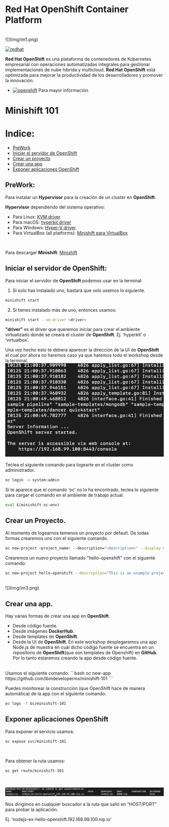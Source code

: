 # Red Hat OpenShift Container Platform
<br>
![](img/im1.png)
<br>

[![redhat][img-redhat]][url-redhat]

**Red Hat OpenShift** es una plataforma de contenedores de Kubernetes empresarial con operaciones automatizadas integrales para gestionar implementaciones de nube híbrida y multicloud. **Red Hat OpenShift** está optimizada para mejorar la productividad de los desarrolladores y promover la innovación.
* [![openshift][img-openshift]][url-openshift] Para mayor información.

# Minishift 101

# Indice:
* [PreWork](#PreWork)
* [Iniciar el servidor de OpenShift](#Iniciar-el-servidor-de-OpenShift)
* [Crear un proyecto](#Crear-un-proyecto)
* [Crear una app](#Crear-una-app)
* [Exponer aplicaciones OpenShift](#Exponer-aplicaciones-OpenShift)

## PreWork:<br>
Para instalar un **Hypervisor** para la creación de un cluster en **OpenShift**.
<br>

**Hypervisor** dependiendo del sistema operativo:
* Para Linux: [KVM driver][url-kvm]
* Para macOS: [hyperkit driver][url-hyper]
* Para Windows: [Hyper-V driver][url-hyperv]
* Para VirtualBox (all platforms): [Minishift para VirtualBox][url-VBminishift]
<br>

Para descargar **Minishift**: [Minishift][url-minishift]
<br>

## Iniciar el servidor de OpenShift:<br>
Para iniciar el servidor de **OpenShift** podemos usar en la terminal:

1. Si solo has instalado uno, bastará que solo usemos lo siguiente.
``` bash
minishift start
```

2. Si tienes instalado más de uno, entonces usamos:
``` bash
minishift start --vm-driver <driver>
```
**"driver"** es el driver que queremos iniciar para crear el ambiente virtualizado donde se creará el cluster de **OpenShift**. Ej. ‘hyperkit’ o ‘virtualbox’.

Una vez hecho esto te debera aparecer la dirección de la UI de **OpenShift** el cual por ahora no haremos caso ya que haremos todo el workshop desde la terminal.
<br>
![](img/im2.png)
<br>

Teclea el siguiente comando para logearte en el cluster como administrador.
``` bash
oc login -u system:admin
```

Si te aparece que el comando ‘oc’ no lo ha encontrado, teclea lo siguiente para cargar el comando en el ambiente de trabajo actual.
``` bash
eval $(minishift oc-env)
``` 


## Crear un Proyecto.<br>
Al momento de logearnos temenos un proyecto por default. De todas formas crearemos uno con el siguiente comando.
``` bash
oc new-project <project_name> --description="<description>" --display-name="<display_name>"
```

Crearemos un nuevo proyecto llamado "hello-openshift" con el siguente comando:
``` bash
oc new-project hello-openshift --description="This is an example project to demonstrate OpenShift v3" --display-name="Hello OpenShift"
```
<br>
![](img/im3.png)
<br>


## Crear una app.<br>
Hay varias formas de crear una app en **OpenShift**.
* Desde código fuente.
* Desde imágenes **DockerHub**.
* Desde templates de **OpenShift**.
* Desde la UI de **OpenShift**.
En este workshop desplegaremos una app Node.js de muestra en cuál dicho código fuente se encuentra en un repositorio de **OpenShift**(que son templates de Openshift) en **GitHub**. Por lo tanto estaremos creando la app desde código fuente.
<br>
Usamos el siguiente comando:
`` bash
oc new-app https://github.com/ibmdevelopermx/minishift-101
```
<br>

Puedes monitorear la construcción (que OpenShift hace de manera automática) de la app con el siguiente comando:
``` bash
oc logs -f bc/minishift-101
```


## Exponer aplicaciones OpenShift
Para exponer el servicio usamos:
``` bash
oc expose svc/minishift-101
```
<br>

Para obtener la ruta usamos:
``` bash
oc get route/minishift-101
```
<br>

![](img/im4.png)
<br>

Nos dirigimos en cualquier buscador a la ruta que salió en "HOST/PORT" para probar la aplicación.

Ej. ‘nodejs-ex-hello-openshift.192.168.99.100.nip.io’






[img-redhat]: https://img.shields.io/badge/Red%20Hat-Powered-brightred.svg
[url-redhat]: https://www.redhat.com/es
[img-openshift]: https://img.shields.io/badge/Red%20Hat-Open%20Shift-brightred.svg
[url-openshift]: https://www.redhat.com/es/technologies/cloud-computing/openshift?intcmp=701f2000001OEGrAAO
[url-kvm]: https://docs.okd.io/latest/minishift/getting-started/setting-up-virtualization-environment.html#setting-up-kvm-driver
[url-hyper]: https://docs.okd.io/latest/minishift/getting-started/setting-up-virtualization-environment.html#setting-up-hyperkit-driver
[url-hyperv]: https://docs.okd.io/latest/minishift/getting-started/setting-up-virtualization-environment.html#setting-up-hyperkit-driver
[url-VBminishift]: https://docs.okd.io/latest/minishift/getting-started/setting-up-virtualization-environment.html#setting-up-virtualbox-driver
[url-minishift]: https://docs.okd.io/latest/minishift/getting-started/installing.html